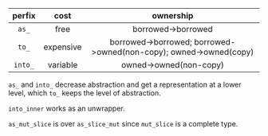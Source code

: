| perfix  |   cost    |                          ownership                           |
| :-----: | :-------: | :----------------------------------------------------------: |
|  `as_`  |   free    |                      borrowed->borrowed                      |
|  `to_`  | expensive | borrowed->borrowed; borrowed->owned(non-copy); owned->owned(copy) |
| `into_` | variable  |                    owned->owned(non-copy)                    |

`as_` and `into_` decrease abstraction and get a representation at a lower level, which `to_` keeps the level of abstraction.

`into_inner` works as an unwrapper.

`as_mut_slice` is over `as_slice_mut` since `mut_slice` is a complete type.